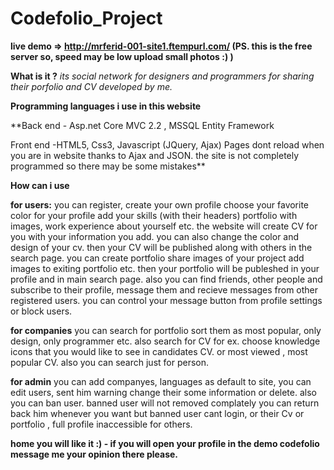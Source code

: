 # Codefolio_Project 
**live demo =>  http://mrferid-001-site1.ftempurl.com/  (PS. this is the free server so, speed may be low upload small photos :) )**

**What is it ?**
*its social network for designers and programmers for sharing their porfolio and CV developed by me.*

**Programming languages i use in this website**

**Back end - Asp.net Core MVC 2.2 , MSSQL Entity Framework

Front end -HTML5, Css3, Javascript (JQuery, Ajax) 
Pages dont reload when you are in website thanks to Ajax and JSON. 
the site is not completely programmed so there may be some mistakes**

**How can i use**

**for users:** you can register, create your own profile choose your favorite color for your profile add your skills (with their headers) portfolio with images, work experience about yourself etc. the website will create CV for you with your information you add. you can also change the color and design of your cv. then your CV will be published along with others in the search page. 
you can create portfolio share images of your project add images to exiting portfolio etc. then your portfolio will be publeshed in your profile and in main search page. 
also you can find friends, other people and subscribe to their profile, message them and recieve messages from other registered users. 
you can control your message button from profile settings or block users.

**for companies** you can search for portfolio sort them as most popular, only design, only programmer etc. also search for CV for ex. choose knowledge icons that you would like to see in candidates CV. or most viewed , most popular CV. 
also you can search just for person.

**for admin**
you can add companyes, languages as default to site, you can edit users, sent him warning change their some information or delete.
also you can ban user. banned user will not removed complately you can return back him whenever you want but banned user cant login, or their Cv or portfolio , full profile inaccessible for others.

**home you will like it :) - if you will open your profile in the demo codefolio message me your opinion there please.**
